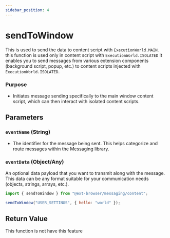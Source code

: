 ```yaml
---
sidebar_position: 4
---
```


# sendToWindow

This is used to send the data to content script with `ExecutionWorld.MAIN`. this function is used only in content script with `ExecutionWorld.ISOLATED`
It enables you to send messages from various extension components (background script, popup, etc.) to content scripts injected with `ExecutionWorld.ISOLATED`.


### Purpose

- Initiates message sending specifically to the main window content script, which can then interact with isolated content scripts.

## Parameters

### `eventName` (String)
- The identifier for the message being sent. This helps categorize and route messages within the Messaging library.

### `eventData` (Object/Any)
An optional data payload that you want to transmit along with the message. This data can be any format suitable for your communication needs (objects, strings, arrays, etc.).


```js title="./content-script-isolated.js"
import { sendToWindow } from "@ext-browser/messaging/content";

sendToWindow("USER_SETTINGS", { hello: "world" });
```

## Return Value

This function is not have this feature